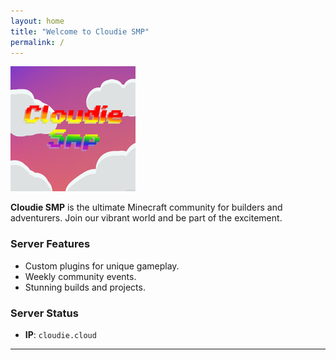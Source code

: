 ```yaml
---
layout: home
title: "Welcome to Cloudie SMP"
permalink: /
---
```

![Cloudie Logo](assets/images/smp-logo-200x200.png)

**Cloudie SMP** is the ultimate Minecraft community for builders and adventurers. Join our vibrant world and be part of the excitement.

### Server Features
- Custom plugins for unique gameplay.
- Weekly community events.
- Stunning builds and projects.

### Server Status
- **IP**: `cloudie.cloud`

---

